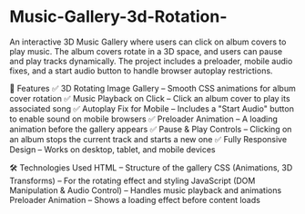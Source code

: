 # Music-Gallery-3d-Rotation-
An interactive 3D Music Gallery where users can click on album covers to play music. The album covers rotate in a 3D space, and users can pause and play tracks dynamically. The project includes a preloader, mobile audio fixes, and a start audio button to handle browser autoplay restrictions.

📌 Features
✅ 3D Rotating Image Gallery – Smooth CSS animations for album cover rotation
✅ Music Playback on Click – Click an album cover to play its associated song
✅ Autoplay Fix for Mobile – Includes a "Start Audio" button to enable sound on mobile browsers
✅ Preloader Animation – A loading animation before the gallery appears
✅ Pause & Play Controls – Clicking on an album stops the current track and starts a new one
✅ Fully Responsive Design – Works on desktop, tablet, and mobile devices

🛠️ Technologies Used
HTML – Structure of the gallery
CSS (Animations, 3D Transforms) – For the rotating effect and styling
JavaScript (DOM Manipulation & Audio Control) – Handles music playback and animations
Preloader Animation – Shows a loading effect before content loads

